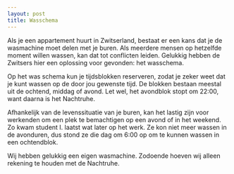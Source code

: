 ```yaml
---
layout: post
title: Wasschema
---
```


Als je een appartement huurt in Zwitserland, bestaat er een kans dat je de wasmachine moet delen met je buren. Als meerdere mensen op hetzelfde moment willen wassen, kan dat tot conflicten leiden. Gelukkig hebben de Zwitsers hier een oplossing voor gevonden: het wasschema.

Op het was schema kun je tijdsblokken reserveren, zodat je zeker weet dat je kunt wassen op de door jou gewenste tijd. De blokken bestaan meestal uit de ochtend, middag of avond. Let wel, het avondblok stopt om 22:00, want daarna is het Nachtruhe.

Afhankelijk van de levenssituatie van je buren, kan het lastig zijn voor werkenden om een plek te bemachtigen op een avond of in het weekend. Zo kwam student I. laatst wat later op het werk. Ze kon niet meer wassen in de avonduren, dus stond ze die dag om 6:00 op om te kunnen wassen in een ochtendblok.

Wij hebben gelukkig een eigen wasmachine. Zodoende hoeven wij alleen rekening te houden met de Nachtruhe.
